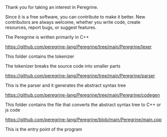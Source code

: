 Thank you for taking an interest in Peregrine. 

Since it is a free software, you can contribute to make it better. New contributors are always welcome, whether you write code, create resources, report bugs, or suggest features.

The Peregrine is written primarily in C++

https://github.com/peregrine-lang/Peregrine/tree/main/Peregrine/lexer

This folder contains the tokenizer

The tokenizer breaks the source code into smaller parts

https://github.com/peregrine-lang/Peregrine/tree/main/Peregrine/parser

This is the parser and it generates the abstract syntax tree

https://github.com/peregrine-lang/Peregrine/tree/main/Peregrine/codegen

This folder contains the file that converts the abstract syntax tree to C++ or js code 

https://github.com/peregrine-lang/Peregrine/blob/main/Peregrine/main.cpp

This is the entry point of the program

